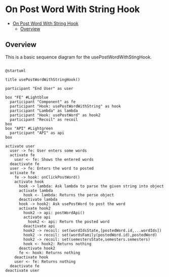 # On Post Word With String Hook

<!-- TOC -->

- [On Post Word With String Hook](#on-post-word-with-string-hook)
  - [Overview](#overview)

<!-- /TOC -->

## Overview
This is a basic sequence diagram for the usePostWordWithStingHook.


```plantuml

@startuml

title usePostWordWithStringHook()

participant "End User" as user

box "FE" #Lightblue
  participant "Component" as fe
  participant "Hook: usePostWordWithString" as hook
  participant "Lambda" as lambda
  participant "Hook: usePostWord" as hook2
  participant "Recoil" as recoil
box
box "API" #Lightgreen
  participant "API" as api
box

activate user
  user -> fe: User enters some words
  activate fe
    user <- fe: Shows the entered words
  deactivate fe
  user -> fe: Enters the word to posted
  activate fe
    fe -> hook: onClickPostWord()
    activate hook
      hook -> lambda: Ask lambda to parse the given string into object
      activate lambda
        hook <- lambda: Returns the perse object
      deactivate lambda
      hook -> hook2: Ask usePostWord to post the word
      activate hook2
        hook2 -> api: postWordApi()
        activate api
          hook2 <- api: Return the posted word
        deactivate api
        hook2 -> recoil: set(wordIdsState,[postedWord.id,...wordIds])
        hook2 -> recoil: set(wordsFamily(postedWord.id),postedWord)
        hook2 -> recoil: set(semestersState,semesters.semesters)
        hook <- hook2: Returns nothing
      deactivate hook2
      fe <- hook: Returns nothing
    deactivate hook
    user <- fe: Returns nothing
  deactivate fe
deactivate user
```
